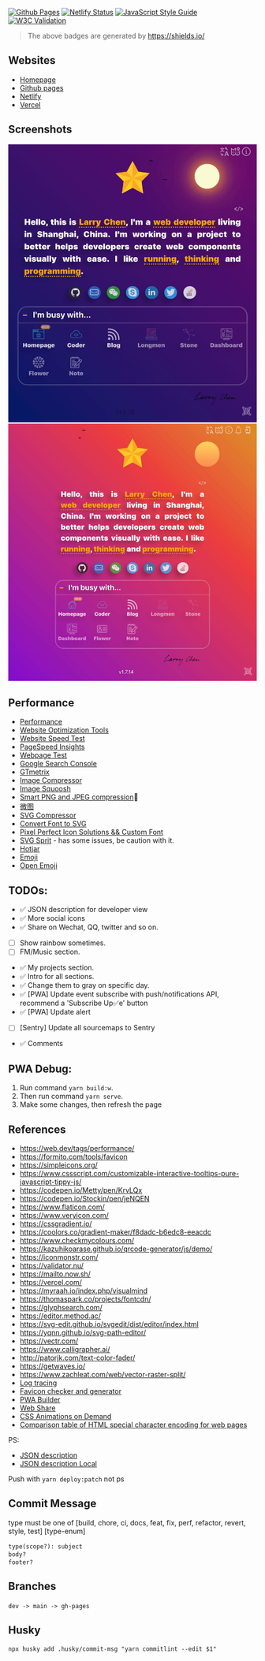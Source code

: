 [![Github Pages](https://github.com/chendachao/chendachao.github.io/workflows/Github%20Pages/badge.svg)](https://chendachao.github.io/)
[![Netlify Status](https://api.netlify.com/api/v1/badges/f65e2795-31ad-40c3-98bc-cd11159b00d2/deploy-status)](https://app.netlify.com/sites/chendachao/deploys)
[![JavaScript Style Guide](https://img.shields.io/badge/code_style-standard-brightgreen.svg)](https://standardjs.com)
[![W3C Validation](https://img.shields.io/w3c-validation/html?targetUrl=https%3A%2F%2Fchendachao.netlify.app%2F)](https://validator.nu/?doc=https%3A%2F%2Fchendachao.netlify.app%2F)

> The above badges are generated by https://shields.io/

## Websites
- [Homepage](https://larrychen.tech/)
- [Github pages](https://chendachao.github.io/)
- [Netlify](https://chendachao.netlify.app/)
- [Vercel](https://chendachao-github-io.chendachao.vercel.app/)

## Screenshots
![Dark theme screenshot](src/assets/images/screenshots/screenshot1.jpg "Dark theme screenshot")
![Light theme screenshot](src/assets/images/screenshots/screenshot2.jpg "Light theme screenshot")

## Performance
- [Performance](https://developers.google.com/web/fundamentals/performance/why-performance-matters)
- [Website Optimization Tools](https://www.crazyegg.com/blog/website-optimization-tools/)
- [Website Speed Test](https://webspeedtest.cloudinary.com/)
- [PageSpeed Insights](https://developers.google.com/speed/pagespeed/insights/)
- [Webpage Test](https://www.webpagetest.org/)
- [Google Search Console](https://search.google.com/search-console)
- [GTmetrix](https://gtmetrix.com)
- [Image Compressor](https://imagecompressor.com/)
- [Image Squoosh](https://squoosh.app/)
- [Smart PNG and JPEG compression](https://tinypng.com/)🏅
- [微图](https://www.zachleat.com/web/vector-raster-split/)
- [SVG Compressor](https://jakearchibald.github.io/svgomg/)
- [Convert Font to SVG](https://onlinefontconverter.com/)
- [Pixel Perfect Icon Solutions && Custom Font](https://icomoon.io/)
- [SVG Sprit](https://svgsprit.es/) - has some issues, be caution with it.
- [Hotjar](https://insights.hotjar.com/sites/1939682/dashboard)
- [Emoji](http://xahlee.info/comp/unicode_arrows.html)
- [Open Emoji](https://openmoji.org/)

## TODOs:
- ✅ JSON description for developer view
- ✅ More social icons
- ✅ Share on Wechat, QQ, twitter and so on.
- [ ] Show rainbow sometimes.
- [ ] FM/Music section.
- ✅ My projects section.
- ✅ Intro for all sections.
- ✅ Change them to gray on specific day.
- ✅ [PWA] Update event subscribe with push/notifications API, recommend a 'Subscribe Up✅e' button
- ✅ [PWA] Update alert
- [ ] [Sentry] Update all sourcemaps to Sentry
- ✅ Comments

## PWA Debug:
1. Run command `yarn build:w`.
2. Then run command `yarn serve`.
3. Make some changes, then refresh the page

## References
- https://web.dev/tags/performance/
- https://formito.com/tools/favicon
- https://simpleicons.org/
- https://www.cssscript.com/customizable-interactive-tooltips-pure-javascript-tippy-js/
- https://codepen.io/Metty/pen/KrvLQx
- https://codepen.io/Stockin/pen/jeNQEN
- https://www.flaticon.com/
- https://www.veryicon.com/
- https://cssgradient.io/
- https://coolors.co/gradient-maker/f8dadc-b6edc8-eeacdc
- https://www.checkmycolours.com/
- https://kazuhikoarase.github.io/qrcode-generator/js/demo/
- https://iconmonstr.com/
- https://validator.nu/
- https://mailto.now.sh/
- https://vercel.com/
- https://myraah.io/index.php/visualmind
- https://thomaspark.co/projects/fontcdn/
- https://glyphsearch.com/
- https://editor.method.ac/
- https://svg-edit.github.io/svgedit/dist/editor/index.html
- https://yqnn.github.io/svg-path-editor/
- https://vectr.com/
- https://www.calligrapher.ai/
- http://patorjk.com/text-color-fader/
- https://getwaves.io/
- https://www.zachleat.com/web/vector-raster-split/
- [Log tracing](https://sentry.io/)
- [Favicon checker and generator](https://realfavicongenerator.net/)
- [PWA Builder](https://www.pwabuilder.com/)
- [Web Share](https://web.dev/web-share/)
- [CSS Animations on Demand](https://animista.net/)
- [Comparison table of HTML special character encoding for web pages](https://www.22vd.com/33993.html)


PS:
  - [JSON description](https://chendachao.netlify.app/assets/data/en/chendachao.json)
  - [JSON description Local](http://localhost:8088/assets/data/en/chendachao.json)

Push with `yarn deploy:patch` not ps

## Commit Message
type must be one of [build, chore, ci, docs, feat, fix, perf, refactor, revert, style, test] [type-enum]
```
type(scope?): subject
body?
footer?
```

## Branches
`dev -> main -> gh-pages`


## Husky
```
npx husky add .husky/commit-msg "yarn commitlint --edit $1"
```